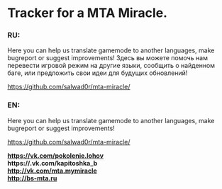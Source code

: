 
<h1>Tracker for a MTA Miracle.</h1>

<h3>RU:</h3>
Here you can help us translate gamemode to another languages, make bugreport or suggest improvements!
Здесь вы можете помочь нам перевести игровой режим на другие языки, сообщить о найденном баге, или предложить свои идеи для будущих обновлений!

https://github.com/salwad0r/mta-miracle/


<h3>EN:</h3>
Here you can help us translate gamemode to another languages, make bugreport or suggest improvements!

https://github.com/salwad0r/mta-miracle/

<b>https://vk.com/pokolenie.lohov<br>
  https://.vk.com/kapitoshka_b<br>
  http://vk.com/mta.mymiracle<br>
  http://bs-mta.ru</b>

